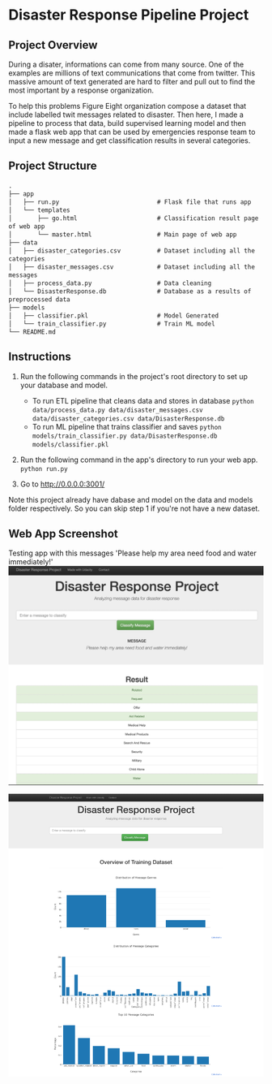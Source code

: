 # Disaster Response Pipeline Project

## Project Overview

During a disater, informations can come from many source. One of the examples are millions of text communications that come from twitter. This massive amount of text generated are hard to filter and pull out to find the most important by a response organization.

To help this problems Figure Eight organization compose a dataset that include labelled twit messages related to disaster. Then here, I made a pipeline to process that data, build supervised learning model and then made a flask web app that can be used by emergencies response team to input a new message and get classification results in several categories. 

## Project Structure
    .
    ├── app     
    │   ├── run.py                           # Flask file that runs app
    │   └── templates   
    │       ├── go.html                      # Classification result page of web app
    │       └── master.html                  # Main page of web app    
    ├── data                   
    │   ├── disaster_categories.csv          # Dataset including all the categories  
    │   ├── disaster_messages.csv            # Dataset including all the messages
    │   ├── process_data.py                  # Data cleaning
    │   └── DisasterResponse.db              # Database as a results of preprocessed data
    ├── models
    │   ├── classifier.pkl                   # Model Generated
    │   └── train_classifier.py              # Train ML model           
    └── README.md

## Instructions
1. Run the following commands in the project's root directory to set up your database and model.

    - To run ETL pipeline that cleans data and stores in database
        `python data/process_data.py data/disaster_messages.csv data/disaster_categories.csv data/DisasterResponse.db`
    - To run ML pipeline that trains classifier and saves
        `python models/train_classifier.py data/DisasterResponse.db models/classifier.pkl`

2. Run the following command in the app's directory to run your web app.
    `python run.py`

3. Go to http://0.0.0.0:3001/

Note this project already have dabase and model on the data and models folder respectively. So you can skip step 1 if you're not have a new dataset.

## Web App Screenshot
Testing app with this messages 'Please help my area need food and water immediately!'
![Testing Apps](https://github.com/bimaputra1/Udacity-Data-Science-Nanodegree/blob/master/Disaster-Response/WebApp%20Snapshot.jpg)

![Main Page](https://github.com/bimaputra1/Udacity-Data-Science-Nanodegree/blob/master/Disaster-Response/Web%20Snapshot2.png)
